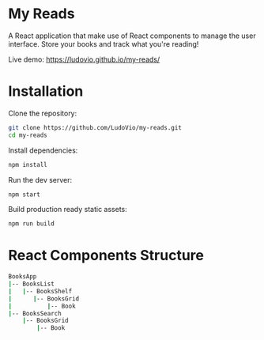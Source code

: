 # My Reads

A React application that make use of React components to manage the user
interface. Store your books and track what you're reading!

Live demo: https://ludovio.github.io/my-reads/

# Installation

Clone the repository:

```sh
git clone https://github.com/LudoVio/my-reads.git
cd my-reads
```

Install dependencies:

```sh
npm install
```

Run the dev server:

```sh
npm start
```

Build production ready static assets:

```sh
npm run build
```


# React Components Structure

```sh
BooksApp
|-- BooksList
|   |-- BooksShelf
|      |-- BooksGrid
|          |-- Book
|-- BooksSearch
    |-- BooksGrid
        |-- Book
```
